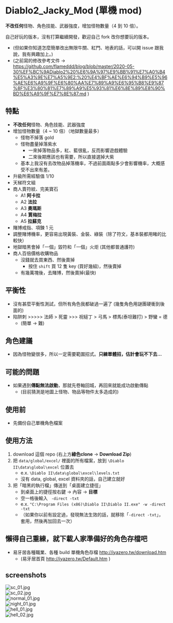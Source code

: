 # Diablo2_Jacky_Mod (單機 mod)

**不改任何**怪物、角色技能、武器強度，增加怪物數量（4 到 10 倍）。  

自己好玩的版本，沒有打算繼續開發，歡迎自己 fork 改你想要玩的版本。  
- (但如果你知道怎麼簡單改出無限牛關、紅門、地表的話，可以開 issue 跟我說，我有興趣加上。)  
- (之前寫的修改參考文件 -> https://github.com/flameddd/blog/blob/master/2020-05-30%EF%BC%9ADiablo2%20%E6%9A%97%E9%BB%91%E7%A0%B4%E5%A3%9E%E7%A5%9E2:%20%E4%BF%AE%E6%94%B9%E5%96%AE%E6%A9%9F%E6%80%AA%E7%89%A9%E6%95%B8%E9%87%8F%E3%80%81%E7%89%A9%E5%93%81%E6%8E%89%E8%90%BD%E6%A9%9F%E7%8E%87.md )

## 特點
- **不改任何**怪物、角色技能、武器強度
- 增加怪物數量（4 ~ 10 倍）（地獄數量最多）
  - 怪物不掉落 gold
  - 怪物盡量掉落紫水
    - 一來掉落物品多，紅、藍很亂，反而影響遊戲體驗
    - 二來後期應該也有需要，所以直接選掉大紫
  - 基本上我沒有去改物品掉落機率，不過前面兩點多少會影響機率，大概感受不出來有差。  
- 升級所需經驗值 1/10
- 天梯符文組
- 商人賣符紋、完美寶石
  - A1 **阿卡拉**
  - A2 **法拉**
  - A3 **奧瑪斯**
  - A4 **賈梅拉**
  - A5 **拉蘇克**
- 賭博戒指、項鍊 1 元
- 調整賭博機率，更容易出現黃裝、金裝、綠裝（除了符文，基本裝都用睹的比較快）
- 地獄暗黑會掉「一個」毀符和「一個」火炬 (其他都普通護符)
- 商人百倍價格收購物品
  - 沒錢就去買東西、然後賣掉
    - 按住 `shift` 買 12 隻 key (買好幾組)，然後賣掉
  - 有幾萬塊後，去賭博，然後賣掉(最快)

## 平衡性
- 沒有甚麼平衡性測試，但所有角色我都破過一遍了 (幾隻角色用謎團硬衝到後面的)
- 陷阱刺 >>>>> 法師 > 死靈 >>> 祝槌丁 > 弓馬 > 標馬(泰坦難打) > 野蠻 = 德
  - (簡單 -> 難)

## 角色建議
- 因為怪物變很多，所以一定需要範圍招式。**只練單體招，估計會玩不下去...**

## 可能的問題
- 如果遇到**傳點無法啟動**，那就先卷軸回城，再回來就能成功啟動傳點
  - (目前猜測是地圖上怪物、物品等物件太多造成的)

## 使用前
- 先備份自己單機角色檔案

## 使用方法
1. download 這個 repo (右上方**綠色clone** -> **Download Zip**)
2. 把 `data/global/excel/` 裡面的所有檔案，放到 `\Diablo II\data\global\excel` 位置去
    - e.x. `\Diablo II\data\global\excel\levels.txt`
    - 沒有 data, global, excel 資料夾的話，自己建立就好
3. 把「暗黑的執行檔」傳送到「桌面建立捷徑」
    - 到桌面上的捷徑按右鍵 → 內容 → **目標**
    - 空一格後輸入 ` -direct -txt`
    - e.x. `"C:\Program Files (x86)\Diablo II\Diablo II.exe" -w -direct -txt`
    - （如果你以前有設定過，發現無法生效的話，就移除「`-direct -txt`」，套用，然後再加回去一次）

## 懶得自己重練，就下載人家準備好的角色存檔吧
- 易牙居各種職業、各種 build 單機角色存檔 http://iyazero.tw/download.htm
  - (易牙居首頁 http://iyazero.tw/Default.htm )

## screenshots
![sc_01.jpg](./sc_01.jpg)  
![sc_02.jpg](./sc_02.jpg)  
![normal_01.jpg](./normal_01.jpg)  
![night_01.jpg](./night_01.jpg)  
![hell_01.jpg](./hell_01.jpg)  
![hell_02.jpg](./hell_02.jpg)   


